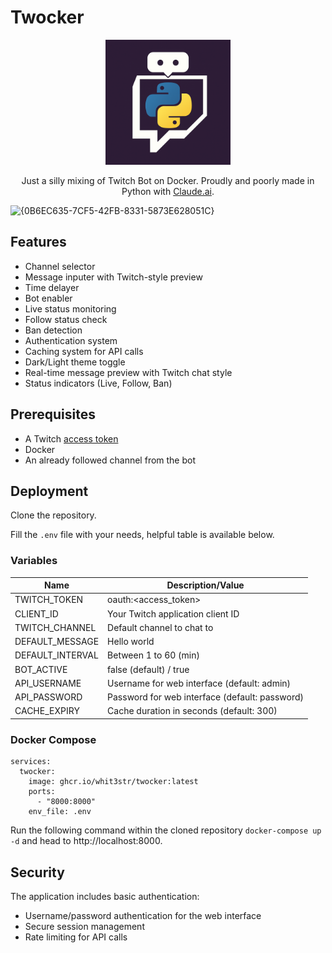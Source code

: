 # Twocker

<div align="center">
  <img src="/assets/logo.png" alt="Twocker Logo" width="200"/>
  <p>Just a silly mixing of Twitch Bot on Docker. Proudly and poorly made in Python with <a href="https://claude.ai/">Claude.ai</a>.</p>
</div>

![{0B6EC635-7CF5-42FB-8331-5873E628051C}](https://github.com/user-attachments/assets/dbb35d39-2633-4d19-8b82-a917498b2fd4)



## Features
- Channel selector
- Message inputer with Twitch-style preview
- Time delayer
- Bot enabler
- Live status monitoring
- Follow status check
- Ban detection
- Authentication system
- Caching system for API calls
- Dark/Light theme toggle
- Real-time message preview with Twitch chat style
- Status indicators (Live, Follow, Ban)

## Prerequisites
- A Twitch [access token](https://twitchtokengenerator.com/)
- Docker
- An already followed channel from the bot

## Deployment

Clone the repository.

Fill the `.env` file with your needs, helpful table is available below.

### Variables

| Name             | Description/Value                      |
|------------------|----------------------------------------|
| TWITCH_TOKEN     | oauth:<access_token>                   |
| CLIENT_ID        | Your Twitch application client ID      |
| TWITCH_CHANNEL   | Default channel to chat to             |
| DEFAULT_MESSAGE  | Hello world                            |
| DEFAULT_INTERVAL | Between 1 to 60 (min)                  |
| BOT_ACTIVE       | false (default) / true                 |
| API_USERNAME     | Username for web interface (default: admin) |
| API_PASSWORD     | Password for web interface (default: password) |
| CACHE_EXPIRY     | Cache duration in seconds (default: 300) |

### Docker Compose

```
services:
  twocker:
    image: ghcr.io/whit3str/twocker:latest
    ports:
      - "8000:8000"
    env_file: .env
```
Run the following command within the cloned repository `docker-compose up -d` and head to http://localhost:8000.

## Security

The application includes basic authentication:
- Username/password authentication for the web interface
- Secure session management
- Rate limiting for API calls
